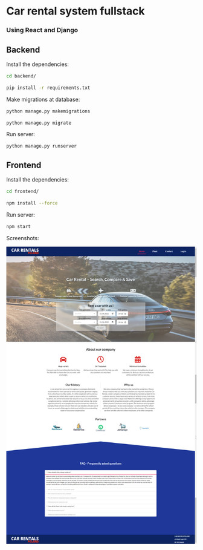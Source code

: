 # Car rental system fullstack
### Using React and Django

## Backend

Install the dependencies:

```bash
cd backend/
```

```bash
pip install -r requirements.txt
```
Make migrations at database:

```bash
python manage.py makemigrations
```

```bash
python manage.py migrate
```

Run server:
    
```bash
python manage.py runserver
```

## Frontend

Install the dependencies:

```bash
cd frontend/
```

```bash
npm install --force
```

Run server:

```bash
npm start
```


Screenshots:

![Home Screen](https://github.com/msobczyk-x/car-rental-fullstack/raw/main/screens/home-screen.png "Home screen")
